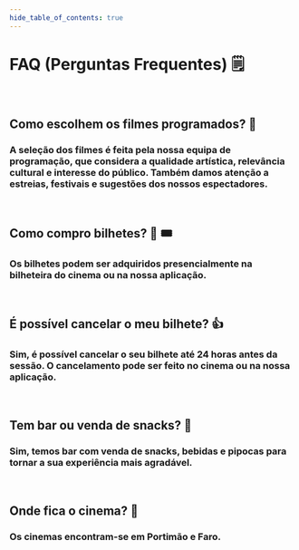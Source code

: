 ```yaml
---
hide_table_of_contents: true
---
```


# FAQ (Perguntas Frequentes) :spiral_notepad:

&nbsp;

## Como escolhem os filmes programados? :thinking:
### A seleção dos filmes é feita pela nossa equipa de programação, que considera a qualidade artística, relevância cultural e interesse do público. Também damos atenção a estreias, festivais e sugestões dos nossos espectadores.

&nbsp;

## Como compro bilhetes? :money_with_wings: :tickets:
### Os bilhetes podem ser adquiridos presencialmente na bilheteira do cinema ou na nossa aplicação.

&nbsp;

## É possível cancelar o meu bilhete? :+1:
### Sim, é possível cancelar o seu bilhete até 24 horas antes da sessão. O cancelamento pode ser feito no cinema ou na nossa aplicação.

&nbsp;

## Tem bar ou venda de snacks? :popcorn:
### Sim, temos bar com venda de snacks, bebidas e pipocas para tornar a sua experiência mais agradável.

&nbsp;

## Onde fica o cinema? :round_pushpin:
### Os cinemas encontram-se em Portimão e Faro.